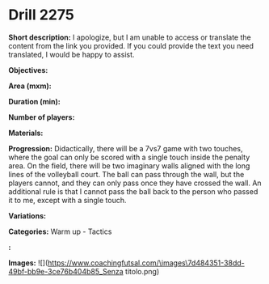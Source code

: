 # Drill 2275

**Short description:**
I apologize, but I am unable to access or translate the content from the link you provided. If you could provide the text you need translated, I would be happy to assist.

**Objectives:**


**Area (mxm):**


**Duration (min):**


**Number of players:**


**Materials:**


**Progression:**
Didactically, there will be a 7vs7 game with two touches, where the goal can only be scored with a single touch inside the penalty area. On the field, there will be two imaginary walls aligned with the long lines of the volleyball court. The ball can pass through the wall, but the players cannot, and they can only pass once they have crossed the wall. An additional rule is that I cannot pass the ball back to the person who passed it to me, except with a single touch.

**Variations:**


**Categories:**
Warm up - Tactics

**:**


**Images:**
![](https://www.coachingfutsal.com/\images\7d484351-38dd-49bf-bb9e-3ce76b404b85_Senza titolo.png)

